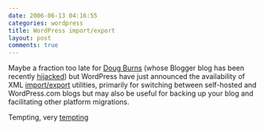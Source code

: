 ```yaml
---
date: 2006-06-13 04:16:55
categories: wordpress
title: WordPress import/export
layout: post
comments: true
---
```

Maybe a fraction too late for
[Doug Burns](http://oracledoug.com/serendipity/)
(whose Blogger blog has been recently
[hijacked](http://oracledoug.com/serendipity/index.php?/archives/436-Blogger-Hacked.html))
but WordPress have just announced the availability of XML
[import/export](http://wordpress.com/blog/2006/06/12/xml-import-export/)
utilities, primarily for switching between self-hosted and WordPress.com
blogs but may also be useful for backing up your blog and facilitating
other platform migrations.

Tempting, very
[tempting](http://www.nbrightside.com/blog/2006/06/02/stop-it-stop-it-stop-it/)
